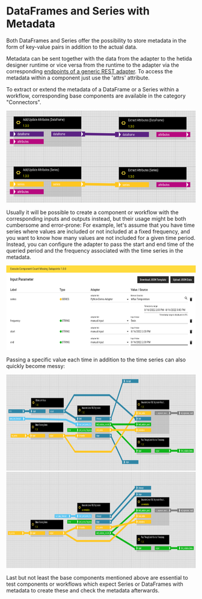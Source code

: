 # DataFrames and Series with Metadata

Both DataFrames and Series offer the possibility to store metadata in the form of key-value pairs in addition to the actual data.

Metadata can be sent together with the data from the adapter to the hetida designer runtime or vice versa from the runtime to the adapter via the corresponding [endpoints of a generic REST adapter](./adapter_system/generic_rest_adapters/web_service_interface.md).
To access the metadata within a component just use the 'attrs' attribute.

To extract or extend the metadata of a DataFrame or a Series within a workflow, corresponding base components are available in the category "Connectors".

<img src="./assets/metadata_base_components.png" height="245" width=670>

Usually it will be possible to create a component or workflow with the corresponding inputs and outputs instead, but their usage might be both cumbersome and error-prone:
For example, let's assume that you have time series where values are included or not included at a fixed frequency, and you want to know how many values are not included for a given time period.
Instead, you can configure the adapter to pass the start and end time of the queried period and the frequency associated with the time series in the metadata.

<img src="./assets/error_prone_input_without_metadata.png" height="225" width=585>

Passing a specific value each time in addition to the time series can also quickly become messy:

<img src="./assets/wf_example_without_metadata.png" height="256" width=1090>
<img src="./assets/wf_example_with_metadata.png" height="256" width=1090>

Last but not least the base components mentioned above are essential to test components or workflows which expect Series or DataFrames with metadata to create these and check the metadata afterwards.
